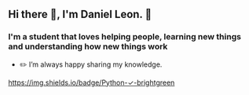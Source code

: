 ## Hi there :wave:, I'm Daniel Leon. :vulcan_salute:

### I'm a student that loves helping people, learning new things and understanding how new things work 

- :pencil2: I’m always happy sharing my knowledge.

https://img.shields.io/badge/Python-✓-brightgreen
